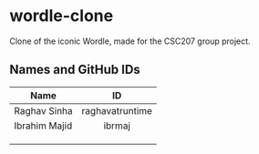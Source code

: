 # wordle-clone
Clone of the iconic Wordle, made for the CSC207 group project.

## Names and GitHub IDs
| Name |       ID |
|--|:-------:|
| Raghav Sinha | raghavatruntime |
| Ibrahim Majid |     ibrmaj    |
|  |         |
|  |         |
|  |         |
